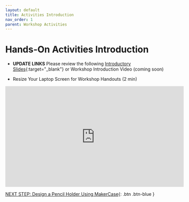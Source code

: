 ```yaml
---
layout: default
title: Activities Introduction
nav_order: 1
parent: Workshop Activities
---
```

# Hands-On Activities Introduction

- **UPDATE LINKS** Please review the following [Introductory Slides](https://docs.google.com/presentation/d/1hjgyXWqlEb3NijemjMQwqBDszmIAMjI3TJn58lE0Mm8/edit#slide=id.g7d261d3503_1_0){:target="_blank"} or Workshop Introduction Video (coming soon)


- Resize Your Laptop Screen for Workshop Handouts (2 min)<br>
<iframe width="560" height="315" src="https://www.youtube.com/embed/Igk5hZUfzN0" title="YouTube video player" frameborder="0" allow="accelerometer; autoplay; clipboard-write; encrypted-media; gyroscope; picture-in-picture" allowfullscreen></iframe>

[NEXT STEP: Design a Pencil Holder Using MakerCase](1-Pencil_Holder.html){: .btn .btn-blue }
